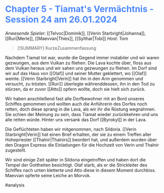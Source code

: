# <font color = 4d88fd>Chapter 5 - Tiamat's Vermächtnis - Session 24 am 26.01.2024</font>

_Anwesende Spieler:_ [[Telvoc|Dominik]], [[Verin Starbright|Johanna]], [[Ruri|Merle]], [[Maevvan|Thies]], [[Sylthar|Tobi]]
_Host:_ Tom

>[!SUMMARY]
>KurzeZusammenfassung

Nachdem Tiamat tot war, wurde die Gegend immer instabiler und wir waren gezwungen, aus dem Vulkan zu fliehen. Die Lava kochte über, floss aus dem Vulkan heraus und wir sahen uns gezwungen zu fliehen. 
Im Dorf sind wir auf das Haus von [[Olaf]] und seiner Mutter geklettert, wo [[Olaf]] weinte. [[Verin Starbright|Verin]] hat ihn in den Arm genommen und versucht, zu trösten. [[Ruri]] überlegte währenddessen, ihn in den Tod zu stürzen, da er zuvor [[Atto]] opfern wollte, doch sie hielt sich zurück. 

Wir haben anschließend fast alle Dorfbewohner mit an Bord unseres Schiffes genommen und wollten auch die Anführerin des Dorfes noch retten, doch diese sprang in die Lava, als wir ihr die Rüstung wegnahmen. Sie schien der Meinung zu sein, dass Tiamat wieder zurückkehren und uns alle retten würde. Hinter uns versank das Dorf [[Byrokyl]] in der Lava.

Die Geflüchteten haben wir mitgenommen, nach Sildoria. [[Verin Starbright|Verin]] hat einen Brief erhalten, der sie zu einem Treffen aller Hohepriester [[Thalnir|Thalnirs]] beordert hat, und außerdem wurden über den Dragon Express die Einladungen für die Hochzeit von Verin und Thalnir zugestellt.

Wir sind einige Zeit später in Sildoria eingetroffen und haben dort die Tempel der Gottheiten besichtigt. Olaf starb, als er die Strickleiter des Schiffes nach unten kletterte und Atto diese in diesem Moment durchbiss. Maevvan opferte seine Leiche an Morvok.

#analysis